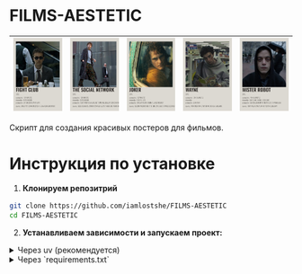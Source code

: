 # FILMS-AESTETIC


| <img src="images/fight_club.png"> | <img src="images/the_social_network.png"> | <img src="images/joker.png"> | <img src="images/wayne.png"> | <img src="images/mister_robot.png"> |
| - | - | - | - | - | 


Скрипт для создания красивых постеров для фильмов.

# Инструкция по установке

1. **Клонируем репозитрий**

```bash
git clone https://github.com/iamlostshe/FILMS-AESTETIC
cd FILMS-AESTETIC
```

2. **Устанавливаем зависимости и запускаем проект:**

<details>
<summary>
Через uv (рекомендуется)
</summary>

**Устанавливаем `uv` (если еще не установлен):**

Linux:

``` bash
curl -LsSf https://astral.sh/uv/install.sh | sh
```

Windows:

``` bash
powershell -ExecutionPolicy ByPass -c "irm https://astral.sh/uv/install.ps1 | iex"
```

**Запускаем:**

```bash
uv run main.py
```

</details>

<details>
<summary>
Через `requirements.txt`
</summary>

**Создаём виртуальное окружение:**

``` bash
python3 -m venv venv
```

**Активируем виртуальное окружение:**

``` bash
. venv/bin/activate
```

> Последняя команда для Windows:
>
> ``` bash
> venv\Scripts\activate
> ```

**Устанавливаем зависимости:**

``` bash
pip3 install -r requirements.txt
```

**Запускаем скрипт:**

``` bash
python3 main.py
```

</details>
